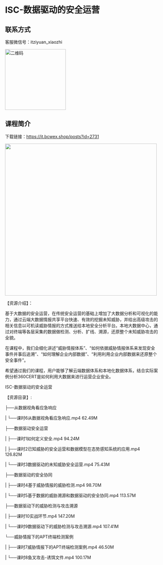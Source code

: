 # ISC-数据驱动的安全运营

## 联系方式

客服微信号：itziyuan_xiaozhi

<img src="https://ziyuanyun.oss-cn-guangzhou.aliyuncs.com/common/20240614073449/666b82192834a.jpg" width="200" height="200" alt="二维码">

## 课程简介

下载链接：https://it.bcwex.shop/posts?id=2731

<img src="https://ziyuanyun.oss-cn-guangzhou.aliyuncs.com/yun/20240515184246/664491a6cfbd6.jpg" width="500" alt="">

  【资源介绍】：

 基于大数据的安全运营，在传统安全运营的基础上增加了大数据分析和可视化的能力，通过云端大数据情报共享平台快速、有效的挖掘未知威胁，并给出高级攻击的相关信息以可机读威胁情报的方式推送给本地安全分析平台。本地大数据中心，通过对终端等各层采集的数据做检测、分析、扩线、溯源，还原整个未知威胁攻击的全貌。

 在课程中，我们会细化讲述“威胁情报体系”、“如何依据威胁情报体系来发现安全事件并事后追溯”、“如何理解企业内部数据”、“利用利用企业内部数据来还原整个安全事件”。

 希望通过我们的课程，用户能够了解云端数据体系和本地化数据体系，结合实际案例分析360CERT是如何利用大数据来进行运营企业安全。

 ISC-数据驱动的安全运营



 【资源目录】:

 ├──从数据视角看应急响应

 | └──课时6从数据视角看应急响应.mp4 62.49M

 ├──数据驱动安全运营

 | ├──课时1如何定义安全.mp4 94.24M

 | ├──课时2已知威胁的安全运营和数据模型在态势感知系统的应用.mp4 126.82M

 | └──课时3数据驱动的未知威胁安全运营.mp4 75.43M

 ├──数据驱动的安全协同

 | ├──课时4基于威胁情报的威胁检测.mp4 98.70M

 | └──课时5基于数据的威胁溯源和数据驱动的安全协同.mp4 113.57M

 ├──数据驱动下的威胁检测与攻击溯源

 | ├──课时10实战环节.mp4 147.20M

 | └──课时9数据驱动下的威胁检测与攻击溯源.mp4 107.41M

 └──威胁情报下的APT终端检测案例

 | ├──课时7威胁情报下的APT终端检测案例.mp4 46.50M

 | └──课时8鱼叉攻击-诱饵文件.mp4 100.17M

  